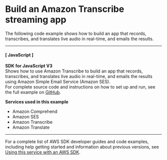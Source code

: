 # Build an Amazon Transcribe streaming app<a name="example_cross_TranscriptionStreamingApp_section"></a>

The following code example shows how to build an app that records, transcribes, and translates live audio in real\-time, and emails the results\.

------
#### [ JavaScript ]

**SDK for JavaScript V3**  
 Shows how to use Amazon Transcribe to build an app that records, transcribes, and translates live audio in real\-time, and emails the results using Amazon Simple Email Service \(Amazon SES\)\.   
 For complete source code and instructions on how to set up and run, see the full example on [GitHub](https://github.com/awsdocs/aws-doc-sdk-examples/tree/main/javascriptv3/example_code/cross-services/transcribe-streaming-app)\.   

**Services used in this example**
+ Amazon Comprehend
+ Amazon SES
+ Amazon Transcribe
+ Amazon Translate

------

For a complete list of AWS SDK developer guides and code examples, including help getting started and information about previous versions, see [Using this service with an AWS SDK](getting-started-sdk.md#sdk-general-information-section)\.